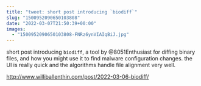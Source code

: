 ```yaml
---
title: "tweet: short post introducing `biodiff`"
slug: "1500952090650103808"
date: "2022-03-07T21:50:39+00:00"
images:
  - "1500952090650103808-FNRz6ynVIAIqBiJ.jpg"
---
```

short post introducing `biodiff`, a tool by @8051Enthusiast for diffing binary files, and how you might use it to find malware configuration changes. the UI is really quick and the algorithms handle file alignment very well.

http://www.williballenthin.com/post/2022-03-06-biodiff/ 